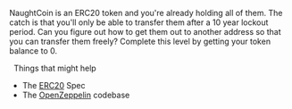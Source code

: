 NaughtCoin is an ERC20 token and you're already holding all of them. The catch is that you'll only be able to transfer them after a 10 year lockout period. Can you figure out how to get them out to another address so that you can transfer them freely? Complete this level by getting your token balance to 0. 

&nbsp;
Things that might help
*  The [ERC20](https://github.com/ethereum/EIPs/blob/master/EIPS/eip-20.md) Spec
*  The [OpenZeppelin](https://github.com/OpenZeppelin/zeppelin-solidity/tree/master/contracts) codebase
